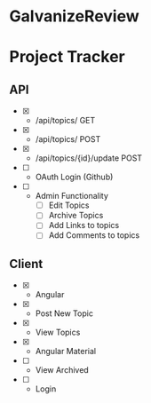# GalvanizeReview

# Project Tracker

## API
- [x] - /api/topics/ GET  
- [x] - /api/topics/ POST  
- [x] - /api/topics/{id}/update POST  
- [ ] - OAuth Login (Github)
- [ ] - Admin Functionality
	- [ ] Edit Topics
	- [ ] Archive Topics
	- [ ] Add Links to topics
	- [ ] Add Comments to topics
## Client
- [x] - Angular  
- [x] - Post New Topic  
- [x] - View Topics  
- [x] - Angular Material
- [ ] - View Archived
- [ ] - Login